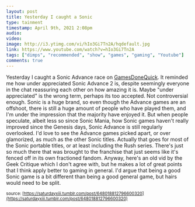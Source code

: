 ```yaml
---
layout: post
title: Yesterday I caught a Sonic
type: tainment
timestamp: April 9th, 2021 2:08pm
audio: 
video: 
image: http://i3.ytimg.com/vi/hIo3Gi7Tn2A/hqdefault.jpg
link: https://www.youtube.com/watch?v=hIo3Gi7Tn2A
tags: ["dimps", "recommended", "show", "games", "gaming", "Youtube"]
comments: true
---
```

Yesterday I caught a Sonic Advance race on <a href="https://www.twitch.tv/gamesdonequick" target="_blank">GamesDoneQuick</a>.  It reminded me how under appreciated Sonic Advance 2 is, despite seemingly everyone in the chat reassuring each other on how amazing it is.
Maybe "under appreciated" is the wrong term, perhaps its too accepted.  Not controversial enough.  Sonic is a huge brand, so even though the Advance games are an offshoot, there is still a huge amount of people who have played them, and I'm under the impression that the majority have enjoyed it.  But when people speculate, albeit less so since Sonic Mania, how Sonic games haven't really improved since the Genesis days, Sonic Advance is still regularly overlooked.
I'd love to see the Advance games picked apart, or over glamorized, as much as the other Sonic titles.  Actually that goes for most of the Sonic portable titles, or at least including the Rush series.  There's just so much there that was brought to the franchise that just seems like it's fenced off in its own fractioned fandom.
Anyway, here's an old vid by the Geek Critique which I don't agree with, but he makes a lot of great points that I think apply better to gaming in general.  I'd argue that being a good Sonic game is a bit different than being a good general game, but hairs would need to be split.
  
<small>source: [https://saturdayxiii.tumblr.com/post/648018812796600320](https://saturdayxiii.tumblr.com/post/648018812796600320)</small>